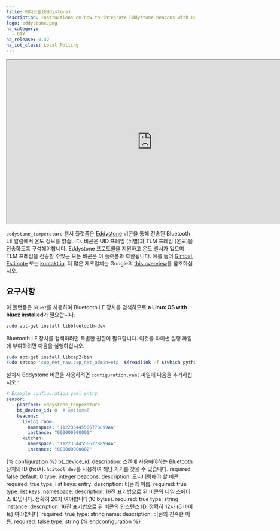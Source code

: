 ```yaml
---
title: 에디스톤(Eddystone)
description: Instructions on how to integrate Eddystone beacons with Home Assistant in order to receive temperature data.
logo: eddystone.png
ha_category:
  - DIY
ha_release: 0.42
ha_iot_class: Local Polling
---
```


<div class='videoWrapper'>
<iframe width="776" height="437" src="https://www.youtube.com/embed/mb_gWNrQcS8 frameborder="0" allow="accelerometer; autoplay; encrypted-media; gyroscope; picture-in-picture" allowfullscreen></iframe>
</div>

`eddystone_temperature` 센서 플랫폼은 [Eddystone](https://en.wikipedia.org/wiki/Eddystone_(Google)) 비콘을 통해 전송된 Bluetooth LE 알림에서 온도 정보를 읽습니다. 비콘은 UID 프레임 (식별)과 TLM 프레임 (온도)을 전송하도록 구성해야합니다. Eddystone 프로토콜을 지원하고 온도 센서가 있으며 TLM 프레임을 전송할 수있는 모든 비콘은 이 플랫폼과 호환됩니다. 예를 들어 [Gimbal](https://store.gimbal.com/collections/beacons/), [Estimote](https://estimote.com/) 또는 [kontakt.io](https://kontakt.io/ ). 더 많은 제조업체는 Google의 [this overview](https://developers.google.com/beacons/eddystone#beacon_manufacturers)를 참조하십시오.

## 요구사항

이 플랫폼은 `bluez`를 사용하여 Bluetooth LE 장치를 검색하므로 **a Linux OS with bluez installed**가 필요합니다.

```bash
sudo apt-get install libbluetooth-dev
```

Bluetooth LE 장치를 검색하려면 특별한 권한이 필요합니다. 이것을 파이썬 실행 파일에 부여하려면 다음을 실행하십시오.

```bash
sudo apt-get install libcap2-bin
sudo setcap 'cap_net_raw,cap_net_admin+eip' $(readlink -f $(which python3))
```

설치시 Eddystone 비콘을 사용하려면 `configuration.yaml` 파일에 다음을 추가하십시오 :

```yaml
# Example configuration.yaml entry
sensor:
  - platform: eddystone_temperature
    bt_device_id: 0  # optional
    beacons:
      living_room:
        namespace: "112233445566778899AA"
        instance: "000000000001"
      kitchen:
        namespace: "112233445566778899AA"
        instance: "000000000002"
```

{% configuration %}
bt_device_id:
  description: 스캔에 사용해야하는 Bluetooth 장치의 ID (hci*X*). `hcitool dev`를 사용하여 해당 기기를 찾을 수 있습니다.
  required: false
  default: 0
  type: integer
beacons:
  description: 모니터링해야 할 비콘.
  required: true
  type: list
  keys:
    entry:
      description: 비콘의 이름.
      required: true
      type: list
      keys:
        namespace:
          description: 16진 표기법으로 된 비콘의 네임 스페이스 ID입니다. 정확히 20자 여야합니다(10 bytes).
          required: true
          type: string
        instance:
          description: 16진 표기법으로 된 비콘의 인스턴스 ID. 정확히 12자 (6 바이트) 여야합니다.
          required: true
          type: string
        name:
          description: 비콘의 친숙한 이름.
          required: false
          type: string
{% endconfiguration %}
